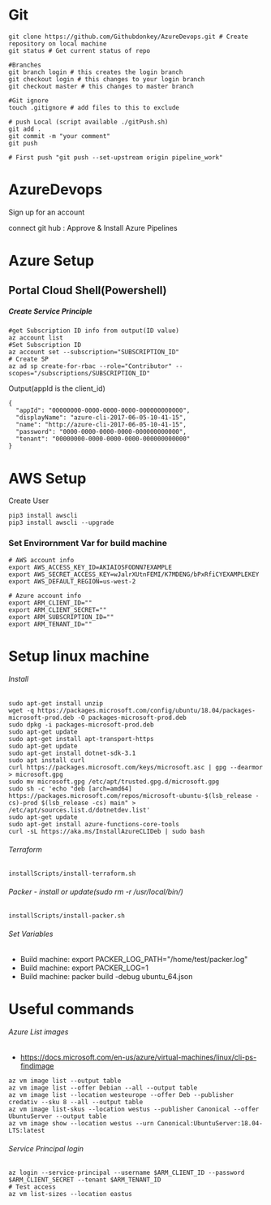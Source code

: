 # Git
```
git clone https://github.com/Githubdonkey/AzureDevops.git # Create repository on local machine
git status # Get current status of repo

#Branches
git branch login # this creates the login branch
git checkout login # this changes to your login branch
git checkout master # this changes to master branch

#Git ignore
touch .gitignore # add files to this to exclude

# push Local (script available ./gitPush.sh)
git add .
git commit -m "your comment"
git push

# First push "git push --set-upstream origin pipeline_work"

```
# AzureDevops
Sign up for an account

connect git hub : Approve & Install Azure Pipelines

# Azure Setup
## Portal Cloud Shell(Powershell)
##### Create Service Principle 
```
#get Subscription ID info from output(ID value)
az account list
#Set Subscription ID
az account set --subscription="SUBSCRIPTION_ID"
# Create SP
az ad sp create-for-rbac --role="Contributor" --scopes="/subscriptions/SUBSCRIPTION_ID"
```
Output(appId is the client_id)
```
{
  "appId": "00000000-0000-0000-0000-000000000000",
  "displayName": "azure-cli-2017-06-05-10-41-15",
  "name": "http://azure-cli-2017-06-05-10-41-15",
  "password": "0000-0000-0000-0000-000000000000",
  "tenant": "00000000-0000-0000-0000-000000000000"
}
```
# AWS Setup
Create User
```
pip3 install awscli
pip3 install awscli --upgrade
```

### Set Envirornment Var for build machine

```
# AWS account info
export AWS_ACCESS_KEY_ID=AKIAIOSFODNN7EXAMPLE
export AWS_SECRET_ACCESS_KEY=wJalrXUtnFEMI/K7MDENG/bPxRfiCYEXAMPLEKEY
export AWS_DEFAULT_REGION=us-west-2

# Azure account info
export ARM_CLIENT_ID=""
export ARM_CLIENT_SECRET=""
export ARM_SUBSCRIPTION_ID=""
export ARM_TENANT_ID=""
```


# Setup linux machine
###### Install
```
sudo apt-get install unzip
wget -q https://packages.microsoft.com/config/ubuntu/18.04/packages-microsoft-prod.deb -O packages-microsoft-prod.deb
sudo dpkg -i packages-microsoft-prod.deb
sudo apt-get update
sudo apt-get install apt-transport-https
sudo apt-get update
sudo apt-get install dotnet-sdk-3.1
sudo apt install curl
curl https://packages.microsoft.com/keys/microsoft.asc | gpg --dearmor > microsoft.gpg
sudo mv microsoft.gpg /etc/apt/trusted.gpg.d/microsoft.gpg
sudo sh -c 'echo "deb [arch=amd64] https://packages.microsoft.com/repos/microsoft-ubuntu-$(lsb_release -cs)-prod $(lsb_release -cs) main" > /etc/apt/sources.list.d/dotnetdev.list'
sudo apt-get update
sudo apt-get install azure-functions-core-tools
curl -sL https://aka.ms/InstallAzureCLIDeb | sudo bash
```
###### Terraform
```
installScripts/install-terraform.sh
```
###### Packer - install or update(sudo rm -r /usr/local/bin/)
```
installScripts/install-packer.sh
```
######  Set Variables
* Build machine: export PACKER_LOG_PATH="/home/test/packer.log"
* Build machine: export PACKER_LOG=1
* Build machine: packer build -debug ubuntu_64.json



# Useful commands
###### Azure List images
* https://docs.microsoft.com/en-us/azure/virtual-machines/linux/cli-ps-findimage
```
az vm image list --output table
az vm image list --offer Debian --all --output table
az vm image list --location westeurope --offer Deb --publisher credativ --sku 8 --all --output table
az vm image list-skus --location westus --publisher Canonical --offer UbuntuServer --output table
az vm image show --location westus --urn Canonical:UbuntuServer:18.04-LTS:latest
```

###### Service Principal login
```
az login --service-principal --username $ARM_CLIENT_ID --password $ARM_CLIENT_SECRET --tenant $ARM_TENANT_ID
# Test access
az vm list-sizes --location eastus
```